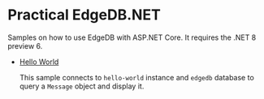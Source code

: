 # Practical EdgeDB.NET

Samples on how to use EdgeDB with ASP.NET Core. It requires the .NET 8 preview 6.

- [Hello World](projects/hello-world)

  This sample connects to `hello-world` instance and `edgedb` database to query a `Message` object and display it. 